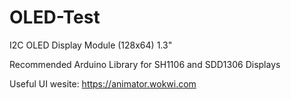 # OLED-Test
I2C OLED Display Module (128x64) 1.3"

Recommended Arduino Library for SH1106 and SDD1306 Displays

Useful UI wesite: https://animator.wokwi.com

